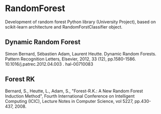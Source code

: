 # RandomForest
Development of random forest Python library (University Project), based on scikit-learn architecture and RandomForstClassifier object.

## Dynamic Random Forest
Simon Bernard, Sébastien Adam, Laurent Heutte. Dynamic Random Forests.
Pattern Recognition Letters, Elsevier, 2012, 33 (12), pp.1580-1586.
10.1016/j.patrec.2012.04.003 . hal-00710083

## Forest RK
Bernard, S., Heutte, L., Adam, S., "Forest-R.K.: A New Random Forest
Induction Method", Fourth International Conference on Intelligent Computing
(ICIC), Lecture Notes in Computer Science, vol 5227, pp.430-437, 2008.